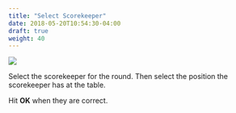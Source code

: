 ```yaml
---
title: "Select Scorekeeper"
date: 2018-05-20T10:54:30-04:00
draft: true
weight: 40
---
```


<div class="withBorder">

<img src="../images/gen/SelectSK.png" />

</div>

Select the scorekeeper for the round.  Then select the position the scorekeeper has at the table.

Hit **OK** when they are correct.
